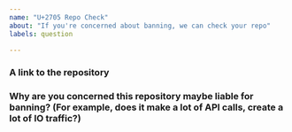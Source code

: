 ```yaml
---
name: "U+2705 Repo Check"
about: "If you're concerned about banning, we can check your repo"
labels: question

---
```


<!--
🌟🌟🌟🌟🌟
Use this form to check if a repository may be liable for banning.

👉 Please answer all these questions.

🌟🌟🌟🌟🌟
-->

### A link to the repository

### Why are you concerned this repository maybe liable for banning? (For example, does it make a lot of API calls, create a lot of IO traffic?)
